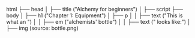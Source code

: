 
html
├── head
│   ├── title ("Alchemy for beginners")
│   ├── script
├── body
│   ├── h1 ("Chapter 1: Equipment")
│   ├── p
│   │   ├── text ("This is what an ")
│   │   ├── em ("alchemists' bottle")
│   │   ├── text (" looks like:")
│   ├── img (source: bottle.png)


